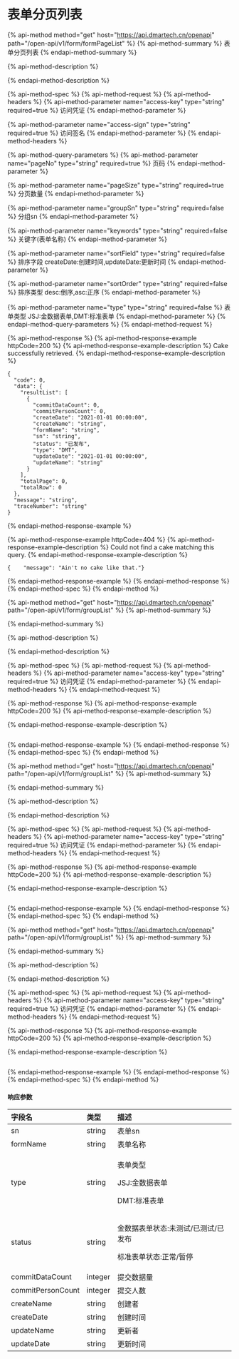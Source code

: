 # 表单分页列表

{% api-method method="get" host="https://api.dmartech.cn/openapi" path="/open-api/v1/form/formPageList" %}
{% api-method-summary %}
 表单分页列表
{% endapi-method-summary %}

{% api-method-description %}

{% endapi-method-description %}

{% api-method-spec %}
{% api-method-request %}
{% api-method-headers %}
{% api-method-parameter name="access-key" type="string" required=true %}
 访问凭证
{% endapi-method-parameter %}

{% api-method-parameter name="access-sign" type="string" required=true %}
 访问签名
{% endapi-method-parameter %}
{% endapi-method-headers %}

{% api-method-query-parameters %}
{% api-method-parameter name="pageNo" type="string" required=true %}
 页码
{% endapi-method-parameter %}

{% api-method-parameter name="pageSize" type="string" required=true %}
 分页数量
{% endapi-method-parameter %}

{% api-method-parameter name="groupSn" type="string" required=false %}
 分组sn
{% endapi-method-parameter %}

{% api-method-parameter name="keywords" type="string" required=false %}
 关键字\(表单名称\)
{% endapi-method-parameter %}

{% api-method-parameter name="sortField" type="string" required=false %}
 排序字段 createDate:创建时间,updateDate:更新时间
{% endapi-method-parameter %}

{% api-method-parameter name="sortOrder" type="string" required=false %}
 排序类型 desc:倒序,asc:正序
{% endapi-method-parameter %}

{% api-method-parameter name="type" type="string" required=false %}
 表单类型 JSJ:金数据表单,DMT:标准表单
{% endapi-method-parameter %}
{% endapi-method-query-parameters %}
{% endapi-method-request %}

{% api-method-response %}
{% api-method-response-example httpCode=200 %}
{% api-method-response-example-description %}
Cake successfully retrieved.
{% endapi-method-response-example-description %}

```
{
  "code": 0,
  "data": {
    "resultList": [
      {
        "commitDataCount": 0,
        "commitPersonCount": 0,
        "createDate": "2021-01-01 00:00:00",
        "createName": "string",
        "formName": "string",
        "sn": "string",
        "status": "已发布",
        "type": "DMT",
        "updateDate": "2021-01-01 00:00:00",
        "updateName": "string"
      }
    ],
    "totalPage": 0,
    "totalRow": 0
  },
  "message": "string",
  "traceNumber": "string"
}
```
{% endapi-method-response-example %}

{% api-method-response-example httpCode=404 %}
{% api-method-response-example-description %}
Could not find a cake matching this query.
{% endapi-method-response-example-description %}

```
{    "message": "Ain't no cake like that."}
```
{% endapi-method-response-example %}
{% endapi-method-response %}
{% endapi-method-spec %}
{% endapi-method %}

{% api-method method="get" host="https://api.dmartech.cn/openapi" path="/open-api/v1/form/groupList" %}
{% api-method-summary %}

{% endapi-method-summary %}

{% api-method-description %}

{% endapi-method-description %}

{% api-method-spec %}
{% api-method-request %}
{% api-method-headers %}
{% api-method-parameter name="access-key" type="string" required=true %}
访问凭证
{% endapi-method-parameter %}
{% endapi-method-headers %}
{% endapi-method-request %}

{% api-method-response %}
{% api-method-response-example httpCode=200 %}
{% api-method-response-example-description %}

{% endapi-method-response-example-description %}

```

```
{% endapi-method-response-example %}
{% endapi-method-response %}
{% endapi-method-spec %}
{% endapi-method %}

{% api-method method="get" host="https://api.dmartech.cn/openapi" path="/open-api/v1/form/groupList" %}
{% api-method-summary %}

{% endapi-method-summary %}

{% api-method-description %}

{% endapi-method-description %}

{% api-method-spec %}
{% api-method-request %}
{% api-method-headers %}
{% api-method-parameter name="access-key" type="string" required=true %}
访问凭证
{% endapi-method-parameter %}
{% endapi-method-headers %}
{% endapi-method-request %}

{% api-method-response %}
{% api-method-response-example httpCode=200 %}
{% api-method-response-example-description %}

{% endapi-method-response-example-description %}

```

```
{% endapi-method-response-example %}
{% endapi-method-response %}
{% endapi-method-spec %}
{% endapi-method %}

{% api-method method="get" host="https://api.dmartech.cn/openapi" path="/open-api/v1/form/groupList" %}
{% api-method-summary %}

{% endapi-method-summary %}

{% api-method-description %}

{% endapi-method-description %}

{% api-method-spec %}
{% api-method-request %}
{% api-method-headers %}
{% api-method-parameter name="access-key" type="string" required=true %}
访问凭证
{% endapi-method-parameter %}
{% endapi-method-headers %}
{% endapi-method-request %}

{% api-method-response %}
{% api-method-response-example httpCode=200 %}
{% api-method-response-example-description %}

{% endapi-method-response-example-description %}

```

```
{% endapi-method-response-example %}
{% endapi-method-response %}
{% endapi-method-spec %}
{% endapi-method %}

#### 响应参数

<table>
  <thead>
    <tr>
      <th style="text-align:left">&#x5B57;&#x6BB5;&#x540D;</th>
      <th style="text-align:left">&#x7C7B;&#x578B;</th>
      <th style="text-align:left">&#x63CF;&#x8FF0;</th>
    </tr>
  </thead>
  <tbody>
    <tr>
      <td style="text-align:left">sn</td>
      <td style="text-align:left">string</td>
      <td style="text-align:left">&#x8868;&#x5355;sn</td>
    </tr>
    <tr>
      <td style="text-align:left">formName</td>
      <td style="text-align:left">string</td>
      <td style="text-align:left">&#x8868;&#x5355;&#x540D;&#x79F0;</td>
    </tr>
    <tr>
      <td style="text-align:left">type</td>
      <td style="text-align:left">string</td>
      <td style="text-align:left">
        <p>&#x8868;&#x5355;&#x7C7B;&#x578B;</p>
        <p>JSJ:&#x91D1;&#x6570;&#x636E;&#x8868;&#x5355;</p>
        <p>DMT:&#x6807;&#x51C6;&#x8868;&#x5355;</p>
      </td>
    </tr>
    <tr>
      <td style="text-align:left">status</td>
      <td style="text-align:left">string</td>
      <td style="text-align:left">
        <p>&#x91D1;&#x6570;&#x636E;&#x8868;&#x5355;&#x72B6;&#x6001;:&#x672A;&#x6D4B;&#x8BD5;/&#x5DF2;&#x6D4B;&#x8BD5;/&#x5DF2;&#x53D1;&#x5E03;</p>
        <p>&#x6807;&#x51C6;&#x8868;&#x5355;&#x72B6;&#x6001;:&#x6B63;&#x5E38;/&#x6682;&#x505C;</p>
      </td>
    </tr>
    <tr>
      <td style="text-align:left">commitDataCount</td>
      <td style="text-align:left">integer</td>
      <td style="text-align:left">&#x63D0;&#x4EA4;&#x6570;&#x636E;&#x91CF;</td>
    </tr>
    <tr>
      <td style="text-align:left">commitPersonCount</td>
      <td style="text-align:left">integer</td>
      <td style="text-align:left">&#x63D0;&#x4EA4;&#x4EBA;&#x6570;</td>
    </tr>
    <tr>
      <td style="text-align:left">createName</td>
      <td style="text-align:left">string</td>
      <td style="text-align:left">&#x521B;&#x5EFA;&#x8005;</td>
    </tr>
    <tr>
      <td style="text-align:left">createDate</td>
      <td style="text-align:left">string</td>
      <td style="text-align:left">&#x521B;&#x5EFA;&#x65F6;&#x95F4;</td>
    </tr>
    <tr>
      <td style="text-align:left">updateName</td>
      <td style="text-align:left">string</td>
      <td style="text-align:left">&#x66F4;&#x65B0;&#x8005;</td>
    </tr>
    <tr>
      <td style="text-align:left">updateDate</td>
      <td style="text-align:left">string</td>
      <td style="text-align:left">&#x66F4;&#x65B0;&#x65F6;&#x95F4;</td>
    </tr>
  </tbody>
</table>



